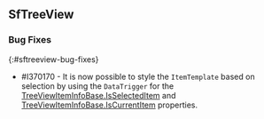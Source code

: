 ## SfTreeView

### Bug Fixes
{:#sftreeview-bug-fixes}

* \#I370170 - It is now possible to style the `ItemTemplate` based on selection by using the `DataTrigger` for the [TreeViewItemInfoBase.IsSelectedItem](https://help.syncfusion.com/cr/wpf/Syncfusion.UI.Xaml.TreeView.TreeViewItemInfoBase.html#Syncfusion_UI_Xaml_TreeView_TreeViewItemInfoBase_IsSelectedItem) and [TreeViewItemInfoBase.IsCurrentItem](https://help.syncfusion.com/cr/wpf/Syncfusion.UI.Xaml.TreeView.TreeViewItemInfoBase.html#Syncfusion_UI_Xaml_TreeView_TreeViewItemInfoBase_IsCurrentItem) properties.
